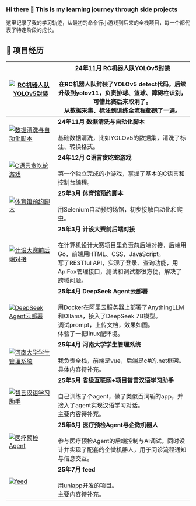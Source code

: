 ### Hi there 👋 This is my learning journey through side projects

这里记录了我的学习轨迹，从最初的命令行小游戏到后来的全栈项目，每一个都代表了特定阶段的成长。

## 🚀 项目经历

| [![RC机器人队YOLOv5封装](https://github-readme-stats.vercel.app/api/pin/?username=jadeproheshan&repo=yolo-practice&theme=buefy)](https://github.com/jadeproheshan/yolo-practice.git) | **24年11月 RC机器人队YOLOv5封装** <br><br> 在RC机器人队封装了YOLOv5 detect代码，后续升级到yolov11，负责排球、篮球、障碍柱识别，可惜比赛后来取消了。<br>从数据采集、标注到训练全流程都跑了一遍。 |
|---|---|
| [![数据清洗与自动化脚本](https://github-readme-stats.vercel.app/api/pin/?username=jadeproheshan&repo=yolo-practice&theme=buefy)](https://github.com/jadeproheshan/yolo-practice) | **24年11月 数据清洗与自动化脚本** <br><br> 基础数据清洗，比如YOLOv5的数据集，清洗了标注、转换格式。 |
| [![C语言贪吃蛇游戏](https://github-readme-stats.vercel.app/api/pin/?username=jadeproheshan&repo=easysnake&theme=buefy)](https://github.com/jadeproheshan/easysnake) | **24年12月 C语言贪吃蛇游戏** <br><br> 第一个独立完成的小游戏，掌握了基本的C语言和控制台编程。 |
| [![体育馆预约脚本](https://github-readme-stats.vercel.app/api/pin/?username=script-develop&repo=XMU_Reservation-script&theme=buefy)](https://github.com/script-develop/XMU_Reservation-script) | **25年3月 体育馆预约脚本** <br><br> 用Selenium自动预约场馆，初步接触自动化和爬虫。 |
| [![计设大赛前后端对接](https://github-readme-stats.vercel.app/api/pin/?username=JustinSparrrow&repo=IOOI-EmotionEgg&theme=buefy)](https://github.com/JustinSparrrow/IOOI-EmotionEgg/tree/2025-jsjds) | **25年3月 计设大赛前后端对接** <br><br> 在计算机设计大赛项目里负责前后端对接，后端用Go，前端用HTML、CSS、JavaScript。<br>写了RESTful API，实现了登录、查询功能，用ApiFox管理接口，测试和调试都很方便，解决了跨域问题。 |
| [![DeepSeek Agent云部署](https://github-readme-stats.vercel.app/api/pin/?username=jadeproheshan&repo=easysnake&theme=buefy)](https://github.com/jadeproheshan/easysnake) | **25年4月 DeepSeek Agent云部署** <br><br> 用Docker在阿里云服务器上部署了AnythingLLM和Ollama，接入了DeepSeek 7B模型。<br>调试prompt，上传文档，效果如图。<br>体验了一把linux配环境。 |
| [![河南大学学生管理系统](https://github-readme-stats.vercel.app/api/pin/?username=script-develop&repo=XMU_Reservation-script&theme=buefy)](https://github.com/script-develop/XMU_Reservation-script) | **25年4月 河南大学学生管理系统** <br><br> 我负责全栈，前端是vue，后端是c#的.net框架。<br>具体内容待补充。 |
| [![智言汉语学习助手](https://github-readme-stats.vercel.app/api/pin/?username=JustinSparrrow&repo=IOOI-EmotionEgg&theme=buefy)](https://github.com/JustinSparrrow/IOOI-EmotionEgg) | **25年5月 省级互联网+项目智言汉语学习助手** <br><br> 自己训练了个agent，做了类似百词斩的app，并接入了agent实现汉语学习对话。<br>主要内容待补充。 |
| [![医疗预检Agent](https://github-readme-stats.vercel.app/api/pin/?username=jadeproheshan&repo=yolo-practice&theme=buefy)](https://github.com/jadeproheshan/yolo-practice) | **25年6月 医疗预检Agent与企微机器人** <br><br> 参与医疗预检Agent的后端控制与AI调试，同时设计并实现了配套的企微机器人，用于问诊流程通知与信息交互。 |
| [![feed](https://github-readme-stats.vercel.app/api/pin/?username=jadeproheshan&repo=easysnake&theme=buefy)](https://github.com/jadeproheshan/easysnake) | **25年7月 feed** <br><br> 用uniapp开发的项目。<br>主要内容待补充。 |



